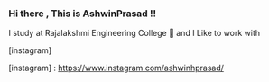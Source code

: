### Hi there , This is AshwinPrasad !!

I study at Rajalakshmi Engineering College :school: and I Like to work with 



[instagram]





[instagram] : https://www.instagram.com/ashwinhprasad/
